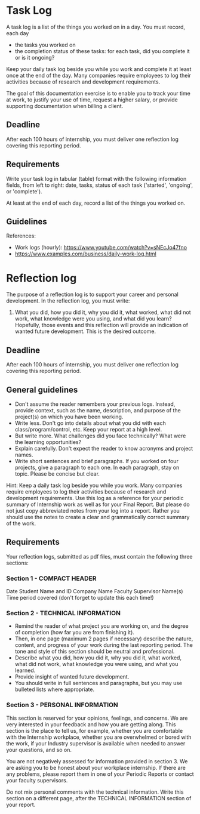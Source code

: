 # Task Log

A task log is a list of the things you worked on in a day. You must record, each day
- the tasks you worked on
- the completion status of these tasks: for each task, did you complete it or is it ongoing?

Keep your daily task log beside you while you work and complete it at least once at the end of the day. Many companies require employees to log their activities because of research and development requirements.

The goal of this documentation exercise is to enable you to track your time at work, to justify your use of time, request a higher salary, or provide supporting documentation when billing a client.

## Deadline

After each 100 hours of internship, you must deliver one reflection log covering this reporting period.

## Requirements

Write your task log in tabular (table) format with the following information fields, from left to right: date, tasks, status of each task ('started', 'ongoing', or 'complete').

At least at the end of each day, record a list of the things you worked on.

## Guidelines

References:
- Work logs (hourly): https://www.youtube.com/watch?v=sNEcJo47fno
- https://www.examples.com/business/daily-work-log.html


# Reflection log

The purpose of a reflection log is to support your career and personal development. In the reflection log, you must write:
1) What you did, how you did it, why you did it, what worked, what did not work, what knowledge were you using, and what did you learn?
Hopefully, those events and this reflection will provide an indication of wanted future development. This is the desired outcome.

## Deadline

After each 100 hours of internship, you must deliver one reflection log covering this reporting period.

## General guidelines

- Don't assume the reader remembers your previous logs. Instead, provide context, such as the name, description, and purpose of the project(s) on which you have been working.
- Write less. Don't go into details about what you did with each class/program/control, etc. Keep your report at a high level.
- But write more. What challenges did you face technically? What were the learning opportunities?
- Explain carefully. Don't expect the reader to know acronyms and project names.
- Write short sentences and brief paragraphs. If you worked on four projects, give a paragraph to each one. In each paragraph, stay on topic. Please be concise but clear.

Hint: Keep a daily task log beside you while you work. Many companies require employees to log their activities because of research and development requirements. Use this log as a reference for your periodic summary of Internship work as well as for your Final Report. But please do not just copy abbreviated notes from your log into a report. Rather you should use the notes to create a clear and grammatically correct summary of the work. 

## Requirements

Your reflection logs, submitted as pdf files, must contain the following three sections: 

### Section 1 - COMPACT HEADER 

Date 
Student Name and ID 
Company Name 
Faculty Supervisor Name(s) 
Time period covered (don't forget to update this each time!) 

### Section 2 - TECHNICAL INFORMATION 

- Remind the reader of what project you are working on, and the degree of completion (how far you are from finishing it). 
- Then, in one page (maximum 2 pages if necessary) describe the nature, content, and progress of your work during the last reporting period. The tone and style of this section should be neutral and professional. 
- Describe what you did, how you did it, why you did it, what worked, what did not work, what knowledge you were using, and what you learned.
- Provide insight of wanted future development.
- You should write in full sentences and paragraphs, but you may use bulleted lists where appropriate.

### Section 3 - PERSONAL INFORMATION

This section is reserved for your opinions, feelings, and concerns. We are very interested in your feedback and how you are getting along. This section is the place to tell us, for example, whether you are comfortable with the Internship workplace, whether you are overwhelmed or bored with the work, if your Industry supervisor is available when needed to answer your questions, and so on. 

You are not negatively assessed for information provided in section 3. We are asking you to be honest about your workplace internship. If there are any problems, please report them in one of your Periodic Reports or contact your faculty supervisors. 

Do not mix personal comments with the technical information. Write this section on a different page, after the TECHNICAL INFORMATION section of your report.